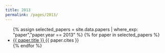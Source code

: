 ```yaml
---
title: 2013
permalink: /pages/2013/
---
```


<ul>
<!-- TODO generate pages and navigation https://jekyllrb.com/docs/plugins/generators/ or hardcode everything to deploy faster - better -->
    {% assign selected_papers = site.data.papers | where_exp: "paper","paper.year == 2013" %}
    {% for paper in selected_papers %}
      <li>
        <a href="{{ paper.url }}">
            {{ paper.title }}
        </a> {{ paper.cites }}
      </li>
    {% endfor %}
</ul>
